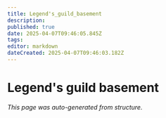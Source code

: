 ```yaml
---
title: Legend's_guild_basement
description: 
published: true
date: 2025-04-07T09:46:05.845Z
tags: 
editor: markdown
dateCreated: 2025-04-07T09:46:03.182Z
---
```


# Legend's guild basement

*This page was auto-generated from structure.*